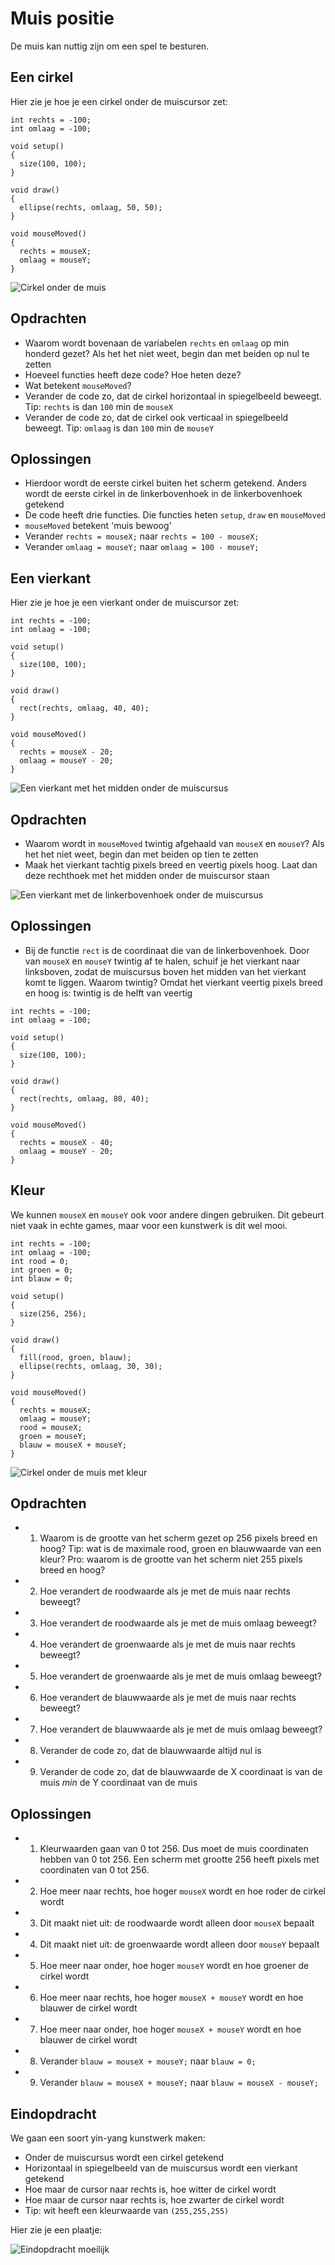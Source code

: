 # Muis positie

De muis kan nuttig zijn om een spel te besturen.


## Een cirkel

Hier zie je hoe je een cirkel onder de muiscursor zet:

```
int rechts = -100;
int omlaag = -100;

void setup()
{
  size(100, 100);
}

void draw() 
{
  ellipse(rechts, omlaag, 50, 50);
}

void mouseMoved() 
{
  rechts = mouseX;
  omlaag = mouseY;
}
```

![Cirkel onder de muis](MuisPositieCirkel.png)

## Opdrachten

 * Waarom wordt bovenaan de variabelen `rechts` en `omlaag` op min honderd gezet? Als het het niet weet, begin dan met beiden op nul te zetten
 * Hoeveel functies heeft deze code? Hoe heten deze?
 * Wat betekent `mouseMoved`?
 * Verander de code zo, dat de cirkel horizontaal in spiegelbeeld beweegt. Tip: `rechts` is dan `100` min de `mouseX`
 * Verander de code zo, dat de cirkel ook verticaal in spiegelbeeld beweegt. Tip: `omlaag` is dan `100` min de `mouseY`

## Oplossingen

 * Hierdoor wordt de eerste cirkel buiten het scherm getekend. Anders wordt de eerste cirkel in de linkerbovenhoek in de linkerbovenhoek
   getekend 
 * De code heeft drie functies. Die functies heten `setup`, `draw` en `mouseMoved`
 * `mouseMoved` betekent 'muis bewoog'
 * Verander `rechts = mouseX;` naar `rechts = 100 - mouseX;`
 * Verander `omlaag = mouseY;` naar `omlaag = 100 - mouseY;`

## Een vierkant

Hier zie je hoe je een vierkant onder de muiscursor zet:

```
int rechts = -100;
int omlaag = -100;

void setup()
{
  size(100, 100);
}

void draw() 
{
  rect(rechts, omlaag, 40, 40);
}

void mouseMoved() 
{
  rechts = mouseX - 20;
  omlaag = mouseY - 20;
}
```

![Een vierkant met het midden onder de muiscursus](MuisPositieVierkantMidden.png)

## Opdrachten

 * Waarom wordt in `mouseMoved` twintig afgehaald van `mouseX` en `mouseY`? Als het het niet weet, begin dan met beiden op tien te zetten
 * Maak het vierkant tachtig pixels breed en veertig pixels hoog. Laat dan deze rechthoek met het midden onder de muiscursor staan 

![Een vierkant met de linkerbovenhoek onder de muiscursus](MuisPositieVierkantLinksboven.png)

## Oplossingen

 * Bij de functie `rect` is de coordinaat die van de linkerbovenhoek. Door van `mouseX` en `mouseY` twintig af te halen, schuif je het vierkant naar linksboven, zodat de muiscursus boven het midden van het vierkant komt te liggen. Waarom twintig? Omdat het vierkant veertig pixels breed en hoog is: twintig is de helft van veertig

```
int rechts = -100;
int omlaag = -100;

void setup()
{
  size(100, 100);
}

void draw() 
{
  rect(rechts, omlaag, 80, 40);
}

void mouseMoved() 
{
  rechts = mouseX - 40;
  omlaag = mouseY - 20;
}
```

## Kleur

We kunnen `mouseX` en `mouseY` ook voor andere dingen gebruiken. 
Dit gebeurt niet vaak in echte games, maar voor een kunstwerk is dit wel mooi.

```
int rechts = -100;
int omlaag = -100;
int rood = 0;
int groen = 0;
int blauw = 0;

void setup()
{
  size(256, 256);
}

void draw() 
{
  fill(rood, groen, blauw);
  ellipse(rechts, omlaag, 30, 30);
}

void mouseMoved() 
{
  rechts = mouseX;
  omlaag = mouseY;
  rood = mouseX;
  groen = mouseY;
  blauw = mouseX + mouseY;
}
```

![Cirkel onder de muis met kleur](MuisPositieCirkelMetKleur.png)

## Opdrachten

 * 1. Waarom is de grootte van het scherm gezet op 256 pixels breed en hoog? Tip: wat is de maximale rood, groen en blauwwaarde van een kleur? Pro: waarom is de grootte van het scherm niet 255 pixels breed en hoog? 
 * 2. Hoe verandert de roodwaarde als je met de muis naar rechts beweegt?
 * 3. Hoe verandert de roodwaarde als je met de muis omlaag beweegt?
 * 4. Hoe verandert de groenwaarde als je met de muis naar rechts beweegt?
 * 5. Hoe verandert de groenwaarde als je met de muis omlaag beweegt?
 * 6. Hoe verandert de blauwwaarde als je met de muis naar rechts beweegt?
 * 7. Hoe verandert de blauwwaarde als je met de muis omlaag beweegt?
 * 8. Verander de code zo, dat de blauwwaarde altijd nul is
 * 9. Verander de code zo, dat de blauwwaarde de X coordinaat is van de muis *min* de Y coordinaat van de muis

## Oplossingen

 * 1. Kleurwaarden gaan van 0 tot 256. Dus moet de muis coordinaten hebben van 0 tot 256. Een scherm met grootte 256 heeft
   pixels met coordinaten van 0 tot 256.
 * 2. Hoe meer naar rechts, hoe hoger `mouseX` wordt en hoe roder de cirkel wordt
 * 3. Dit maakt niet uit: de roodwaarde wordt alleen door `mouseX` bepaalt
 * 4. Dit maakt niet uit: de groenwaarde wordt alleen door `mouseY` bepaalt
 * 5. Hoe meer naar onder, hoe hoger `mouseY` wordt en hoe groener de cirkel wordt
 * 6. Hoe meer naar rechts, hoe hoger `mouseX + mouseY` wordt en hoe blauwer de cirkel wordt
 * 7. Hoe meer naar onder, hoe hoger `mouseX + mouseY` wordt en hoe blauwer de cirkel wordt
 * 8. Verander `blauw = mouseX + mouseY;` naar `blauw = 0;`
 * 9. Verander `blauw = mouseX + mouseY;` naar `blauw = mouseX - mouseY;`

## Eindopdracht

We gaan een soort yin-yang kunstwerk maken:

 * Onder de muiscursus wordt een cirkel getekend
 * Horizontaal in spiegelbeeld van de muiscursus wordt een vierkant getekend
 * Hoe maar de cursor naar rechts is, hoe witter de cirkel wordt
 * Hoe maar de cursor naar rechts is, hoe zwarter de cirkel wordt
 * Tip: wit heeft een kleurwaarde van `(255,255,255)`

Hier zie je een plaatje:

![Eindopdracht moeilijk](MuisPositieEindopdrachtMoeilijk.png)
